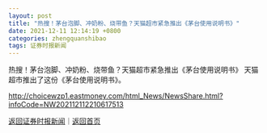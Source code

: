 ```yaml
---
layout: post
title: "热搜！茅台泡脚、冲奶粉、烧带鱼？天猫超市紧急推出《茅台使用说明书》"
date: 2021-12-11 12:14:19 +0800
categories: zhengquanshibao
tags: 证券时报新闻
---
```

热搜！茅台泡脚、冲奶粉、烧带鱼？天猫超市紧急推出《茅台使用说明书》
天猫超市推出了这份《茅台使用说明书》。

<http://choicewzp1.eastmoney.com/html_News/NewsShare.html?infoCode=NW202112112210617513>

[返回证券时报新闻](//finews.withounder.com/zhengquanshibao/)｜[返回首页](//finews.withounder.com/)